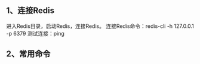 ## 1、连接Redis
进入Redis目录，启动Redis，连接Redis。
连接Redis命令：redis-cli -h 127.0.0.1 -p 6379
测试连接：ping
## 2、常用命令
